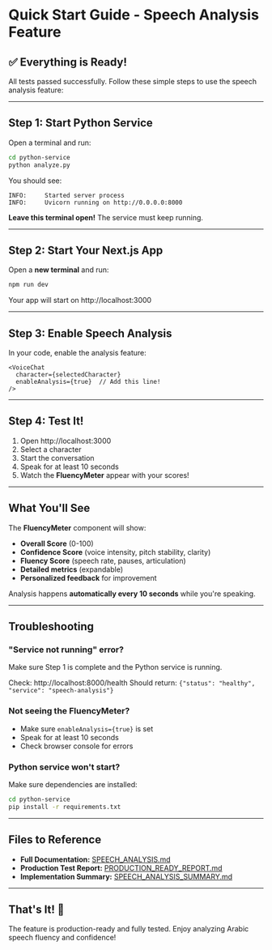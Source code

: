 # Quick Start Guide - Speech Analysis Feature

## ✅ Everything is Ready!

All tests passed successfully. Follow these simple steps to use the speech analysis feature:

---

## Step 1: Start Python Service

Open a terminal and run:

```bash
cd python-service
python analyze.py
```

You should see:
```
INFO:     Started server process
INFO:     Uvicorn running on http://0.0.0.0:8000
```

**Leave this terminal open!** The service must keep running.

---

## Step 2: Start Your Next.js App

Open a **new terminal** and run:

```bash
npm run dev
```

Your app will start on http://localhost:3000

---

## Step 3: Enable Speech Analysis

In your code, enable the analysis feature:

```tsx
<VoiceChat
  character={selectedCharacter}
  enableAnalysis={true}  // Add this line!
/>
```

---

## Step 4: Test It!

1. Open http://localhost:3000
2. Select a character
3. Start the conversation
4. Speak for at least 10 seconds
5. Watch the **FluencyMeter** appear with your scores!

---

## What You'll See

The **FluencyMeter** component will show:
- **Overall Score** (0-100)
- **Confidence Score** (voice intensity, pitch stability, clarity)
- **Fluency Score** (speech rate, pauses, articulation)
- **Detailed metrics** (expandable)
- **Personalized feedback** for improvement

Analysis happens **automatically every 10 seconds** while you're speaking.

---

## Troubleshooting

### "Service not running" error?
Make sure Step 1 is complete and the Python service is running.

Check: http://localhost:8000/health
Should return: `{"status": "healthy", "service": "speech-analysis"}`

### Not seeing the FluencyMeter?
- Make sure `enableAnalysis={true}` is set
- Speak for at least 10 seconds
- Check browser console for errors

### Python service won't start?
Make sure dependencies are installed:
```bash
cd python-service
pip install -r requirements.txt
```

---

## Files to Reference

- **Full Documentation:** [SPEECH_ANALYSIS.md](SPEECH_ANALYSIS.md)
- **Production Test Report:** [PRODUCTION_READY_REPORT.md](PRODUCTION_READY_REPORT.md)
- **Implementation Summary:** [SPEECH_ANALYSIS_SUMMARY.md](SPEECH_ANALYSIS_SUMMARY.md)

---

## That's It! 🎉

The feature is production-ready and fully tested. Enjoy analyzing Arabic speech fluency and confidence!
